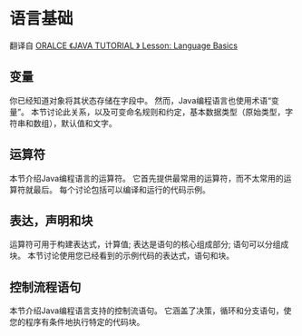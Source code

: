 # 语言基础
翻译自
[ORALCE 《JAVA TUTORIAL 》 
Lesson: Language Basics](http://docs.oracle.com/javase/tutorial/java/nutsandbolts/index.html)
## 变量

你已经知道对象将其状态存储在字段中。 然而，Java编程语言也使用术语“变量”。 本节讨论此关系，以及可变命名规则和约定，基本数据类型（原始类型，字符串和数组），默认值和文字。


## 运算符

本节介绍Java编程语言的运算符。 它首先提供最常用的运算符，而不太常用的运算符就最后。 每个讨论包括可以编译和运行的代码示例。


## 表达，声明和块

运算符可用于构建表达式，计算值; 表达是语句的核心组成部分; 语句可以分组成块。 本节讨论使用您已经看到的示例代码的表达式，语句和块。


## 控制流程语句

本节介绍Java编程语言支持的控制流语句。 它涵盖了决策，循环和分支语句，使您的程序有条件地执行特定的代码块。
